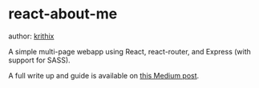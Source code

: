 # react-about-me

author: [krithix](https://twitter.com/krithix)

A simple multi-page webapp using React, react-router, and Express (with support for SASS).

A full write up and guide is available on [this Medium post](https://medium.com/@krithix/multi-page-website-with-react-in-2020-4dc01267757b).